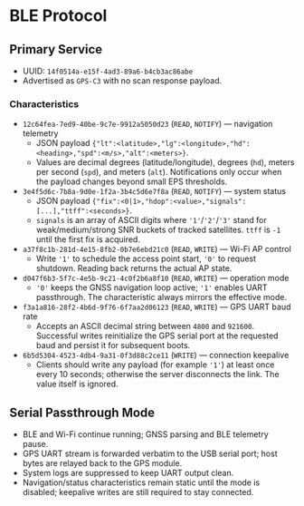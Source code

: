# BLE Protocol

## Primary Service
- UUID: `14f0514a-e15f-4ad3-89a6-b4cb3ac86abe`
- Advertised as `GPS-C3` with no scan response payload.

### Characteristics
- `12c64fea-7ed9-40be-9c7e-9912a5050d23` (`READ`, `NOTIFY`) — navigation telemetry
  - JSON payload `{"lt":<latitude>,"lg":<longitude>,"hd":<heading>,"spd":<m/s>,"alt":<meters>}`.
  - Values are decimal degrees (latitude/longitude), degrees (`hd`), meters per second (`spd`), and meters (`alt`). Notifications only occur when the payload changes beyond small EPS thresholds.
- `3e4f5d6c-7b8a-9d0e-1f2a-3b4c5d6e7f8a` (`READ`, `NOTIFY`) — system status
  - JSON payload `{"fix":<0|1>,"hdop":<value>,"signals":[...],"ttff":<seconds>}`.
  - `signals` is an array of ASCII digits where `'1'`/`'2'`/`'3'` stand for weak/medium/strong SNR buckets of tracked satellites. `ttff` is `-1` until the first fix is acquired.
- `a37f8c1b-281d-4e15-8fb2-0b7e6ebd21c0` (`READ`, `WRITE`) — Wi-Fi AP control
  - Write `'1'` to schedule the access point start, `'0'` to request shutdown. Reading back returns the actual AP state.
- `d047f6b3-5f7c-4e5b-9c21-4c0f2b6a8f10` (`READ`, `WRITE`) — operation mode
  - `'0'` keeps the GNSS navigation loop active; `'1'` enables UART passthrough. The characteristic always mirrors the effective mode.
- `f3a1a816-28f2-4b6d-9f76-6f7aa2d06123` (`READ`, `WRITE`) — GPS UART baud rate
  - Accepts an ASCII decimal string between `4800` and `921600`. Successful writes reinitialize the GPS serial port at the requested baud and persist it for subsequent boots.
- `6b5d5304-4523-4db4-9a31-0f3d88c2ce11` (`WRITE`) — connection keepalive
  - Clients should write any payload (for example `'1'`) at least once every 10 seconds; otherwise the server disconnects the link. The value itself is ignored.

## Serial Passthrough Mode
- BLE and Wi-Fi continue running; GNSS parsing and BLE telemetry pause.
- GPS UART stream is forwarded verbatim to the USB serial port; host bytes are relayed back to the GPS module.
- System logs are suppressed to keep UART output clean.
- Navigation/status characteristics remain static until the mode is disabled; keepalive writes are still required to stay connected.
